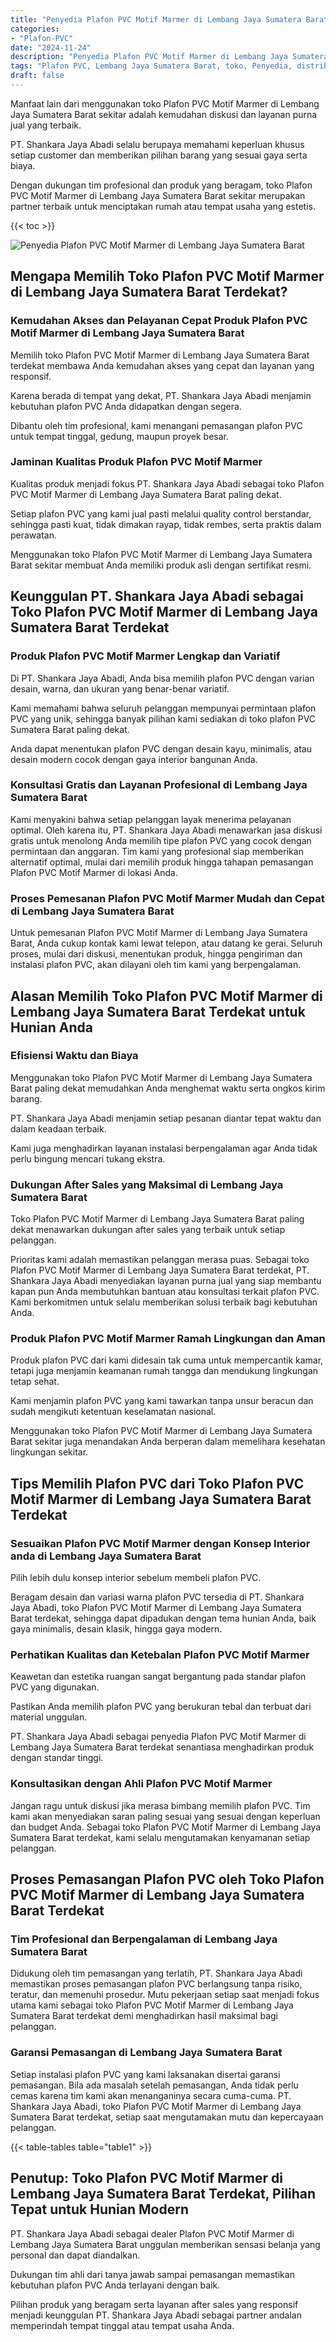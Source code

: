 ```yaml
---
title: "Penyedia Plafon PVC Motif Marmer di Lembang Jaya Sumatera Barat"
categories: 
- "Plafon-PVC"
date: "2024-11-24"
description: "Penyedia Plafon PVC Motif Marmer di Lembang Jaya Sumatera Barat bagi tempat tinggal, office, dan ritel. Produk unggulan, pilihan motif, pilihan warna elegan, beserta layanan pemasangan ditangani oleh tim profesional serta jaminan resmi!|Servis distribusi Plafon PVC Motif Marmer di Lembang Jaya Sumatera Barat bagi keperluan tempat tinggal, perkantoran, maupun toko, beserta produk unggulan dan instalasi oleh teknisi ahli dan kepastian resmi.|Solusi Plafon PVC Motif Marmer di Lembang Jaya Sumatera Barat yang terpercaya bagi hunian, perkantoran, serta toko, bersama produk berkualitas dan instalasi dikerjakan oleh teknisi ahli dan jaminan resmi.|Penyediaan Plafon PVC Motif Marmer di Lembang Jaya Sumatera Barat untuk rumah, office, serta toko, dengan produk terbaik dan penempatan dikerjakan oleh tim profesional, lengkap dengan kepastian resmi.}"
tags: "Plafon PVC, Lembang Jaya Sumatera Barat, toko, Penyedia, distributor"
draft: false
---
```


Manfaat lain dari menggunakan toko Plafon PVC Motif Marmer di Lembang Jaya Sumatera Barat sekitar adalah kemudahan diskusi dan layanan purna jual yang terbaik.

PT. Shankara Jaya Abadi selalu berupaya memahami keperluan khusus setiap customer dan memberikan pilihan barang yang sesuai gaya serta biaya.

Dengan dukungan tim profesional dan produk yang beragam, toko Plafon PVC Motif Marmer di Lembang Jaya Sumatera Barat sekitar merupakan partner terbaik untuk menciptakan rumah atau tempat usaha yang estetis.

{{< toc >}}

![Penyedia Plafon PVC Motif Marmer di Lembang Jaya Sumatera Barat](/images/Plafon-PVC/Penyedia-Plafon-PVC-Motif-Marmer-di-Lembang-Jaya-Sumatera-Barat.png)


## Mengapa Memilih Toko Plafon PVC Motif Marmer di Lembang Jaya Sumatera Barat Terdekat?

### Kemudahan Akses dan Pelayanan Cepat Produk Plafon PVC Motif Marmer di Lembang Jaya Sumatera Barat

Memilih toko Plafon PVC Motif Marmer di Lembang Jaya Sumatera Barat terdekat membawa Anda kemudahan akses yang cepat dan layanan yang responsif.

Karena berada di tempat yang dekat, PT. Shankara Jaya Abadi menjamin kebutuhan plafon PVC Anda didapatkan dengan segera.

Dibantu oleh tim profesional, kami menangani pemasangan plafon PVC untuk tempat tinggal, gedung, maupun proyek besar.

### Jaminan Kualitas Produk Plafon PVC Motif Marmer

Kualitas produk menjadi fokus PT. Shankara Jaya Abadi sebagai toko Plafon PVC Motif Marmer di Lembang Jaya Sumatera Barat paling dekat.

Setiap plafon PVC yang kami jual pasti melalui quality control berstandar, sehingga pasti kuat, tidak dimakan rayap, tidak rembes, serta praktis dalam perawatan.

Menggunakan toko Plafon PVC Motif Marmer di Lembang Jaya Sumatera Barat sekitar membuat Anda memiliki produk asli dengan sertifikat resmi.

## Keunggulan PT. Shankara Jaya Abadi sebagai Toko Plafon PVC Motif Marmer di Lembang Jaya Sumatera Barat Terdekat

### Produk Plafon PVC Motif Marmer Lengkap dan Variatif

Di PT. Shankara Jaya Abadi, Anda bisa memilih plafon PVC dengan varian desain, warna, dan ukuran yang benar-benar variatif.

Kami memahami bahwa seluruh pelanggan mempunyai permintaan plafon PVC yang unik, sehingga banyak pilihan kami sediakan di toko plafon PVC Sumatera Barat paling dekat.

Anda dapat menentukan plafon PVC dengan desain kayu, minimalis, atau desain modern cocok dengan gaya interior bangunan Anda.

### Konsultasi Gratis dan Layanan Profesional di Lembang Jaya Sumatera Barat

Kami menyakini bahwa setiap pelanggan layak menerima pelayanan optimal. Oleh karena itu, PT. Shankara Jaya Abadi menawarkan jasa diskusi gratis untuk menolong Anda memilih tipe plafon PVC yang cocok dengan permintaan dan anggaran. Tim kami yang profesional siap memberikan alternatif optimal, mulai dari memilih produk hingga tahapan pemasangan Plafon PVC Motif Marmer di lokasi Anda.

### Proses Pemesanan Plafon PVC Motif Marmer Mudah dan Cepat di Lembang Jaya Sumatera Barat

Untuk pemesanan Plafon PVC Motif Marmer di Lembang Jaya Sumatera Barat, Anda cukup kontak kami lewat telepon, atau datang ke gerai. Seluruh proses, mulai dari diskusi, menentukan produk, hingga pengiriman dan instalasi plafon PVC, akan dilayani oleh tim kami yang berpengalaman.

## Alasan Memilih Toko Plafon PVC Motif Marmer di Lembang Jaya Sumatera Barat Terdekat untuk Hunian Anda

### Efisiensi Waktu dan Biaya

Menggunakan toko Plafon PVC Motif Marmer di Lembang Jaya Sumatera Barat paling dekat memudahkan Anda menghemat waktu serta ongkos kirim barang.

PT. Shankara Jaya Abadi menjamin setiap pesanan diantar tepat waktu dan dalam keadaan terbaik.

Kami juga menghadirkan layanan instalasi berpengalaman agar Anda tidak perlu bingung mencari tukang ekstra.

### Dukungan After Sales yang Maksimal di Lembang Jaya Sumatera Barat

Toko Plafon PVC Motif Marmer di Lembang Jaya Sumatera Barat paling dekat menawarkan dukungan after sales yang terbaik untuk setiap pelanggan.

Prioritas kami adalah memastikan pelanggan merasa puas. Sebagai toko Plafon PVC Motif Marmer di Lembang Jaya Sumatera Barat terdekat, PT. Shankara Jaya Abadi menyediakan layanan purna jual yang siap membantu kapan pun Anda membutuhkan bantuan atau konsultasi terkait plafon PVC. Kami berkomitmen untuk selalu memberikan solusi terbaik bagi kebutuhan Anda.

### Produk Plafon PVC Motif Marmer Ramah Lingkungan dan Aman

Produk plafon PVC dari kami didesain tak cuma untuk mempercantik kamar, tetapi juga menjamin keamanan rumah tangga dan mendukung lingkungan tetap sehat.

Kami menjamin plafon PVC yang kami tawarkan tanpa unsur beracun dan sudah mengikuti ketentuan keselamatan nasional.

Menggunakan toko Plafon PVC Motif Marmer di Lembang Jaya Sumatera Barat sekitar juga menandakan Anda berperan dalam memelihara kesehatan lingkungan sekitar.

## Tips Memilih Plafon PVC dari Toko Plafon PVC Motif Marmer di Lembang Jaya Sumatera Barat Terdekat

### Sesuaikan Plafon PVC Motif Marmer dengan Konsep Interior anda di Lembang Jaya Sumatera Barat

Pilih lebih dulu konsep interior sebelum membeli plafon PVC.

Beragam desain dan variasi warna plafon PVC tersedia di PT. Shankara Jaya Abadi, toko Plafon PVC Motif Marmer di Lembang Jaya Sumatera Barat terdekat, sehingga dapat dipadukan dengan tema hunian Anda, baik gaya minimalis, desain klasik, hingga gaya modern.

### Perhatikan Kualitas dan Ketebalan Plafon PVC Motif Marmer

Keawetan dan estetika ruangan sangat bergantung pada standar plafon PVC yang digunakan.

Pastikan Anda memilih plafon PVC yang berukuran tebal dan terbuat dari material unggulan.

PT. Shankara Jaya Abadi sebagai penyedia Plafon PVC Motif Marmer di Lembang Jaya Sumatera Barat terdekat senantiasa menghadirkan produk dengan standar tinggi.

### Konsultasikan dengan Ahli Plafon PVC Motif Marmer

Jangan ragu untuk diskusi jika merasa bimbang memilih plafon PVC. Tim kami akan menyediakan saran paling sesuai yang sesuai dengan keperluan dan budget Anda. Sebagai toko Plafon PVC Motif Marmer di Lembang Jaya Sumatera Barat terdekat, kami selalu mengutamakan kenyamanan setiap pelanggan.

## Proses Pemasangan Plafon PVC oleh Toko Plafon PVC Motif Marmer di Lembang Jaya Sumatera Barat Terdekat

### Tim Profesional dan Berpengalaman di Lembang Jaya Sumatera Barat

Didukung oleh tim pemasangan yang terlatih, PT. Shankara Jaya Abadi memastikan proses pemasangan plafon PVC berlangsung tanpa risiko, teratur, dan memenuhi prosedur. Mutu pekerjaan setiap saat menjadi fokus utama kami sebagai toko Plafon PVC Motif Marmer di Lembang Jaya Sumatera Barat terdekat demi menghadirkan hasil maksimal bagi pelanggan.

### Garansi Pemasangan di Lembang Jaya Sumatera Barat

Setiap instalasi plafon PVC yang kami laksanakan disertai garansi pemasangan. Bila ada masalah setelah pemasangan, Anda tidak perlu cemas karena tim kami akan menanganinya secara cuma-cuma. PT. Shankara Jaya Abadi, toko Plafon PVC Motif Marmer di Lembang Jaya Sumatera Barat terdekat, setiap saat mengutamakan mutu dan kepercayaan pelanggan.

{{< table-tables table="table1" >}}

## Penutup: Toko Plafon PVC Motif Marmer di Lembang Jaya Sumatera Barat Terdekat, Pilihan Tepat untuk Hunian Modern

PT. Shankara Jaya Abadi sebagai dealer Plafon PVC Motif Marmer di Lembang Jaya Sumatera Barat unggulan memberikan sensasi belanja yang personal dan dapat diandalkan.

Dukungan tim ahli dari tanya jawab sampai pemasangan memastikan kebutuhan plafon PVC Anda terlayani dengan baik.

Pilihan produk yang beragam serta layanan after sales yang responsif menjadi keunggulan PT. Shankara Jaya Abadi sebagai partner andalan memperindah tempat tinggal atau tempat usaha Anda.